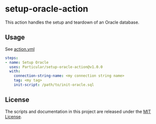 # setup-oracle-action

This action handles the setup and teardown of an Oracle database.

## Usage

See [action.yml](action.yml)

```yaml
steps:
- name: Setup Oracle
  uses: Particular/setup-oracle-action@v1.0.0
  with:
    connection-string-name: <my connection string name>
    tag: <my tag>
    init-script: /path/to/init-oracle.sql
```

## License

The scripts and documentation in this project are released under the [MIT License](LICENSE).
